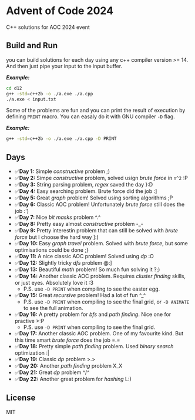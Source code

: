 # Advent of Code 2024
C++ solutions for AOC 2024 event

## Build and Run
you can build solutions for each day using any c++ compiler version >= 14. And then just pipe your input to the input buffer.

***Example:***
```bash
cd d12
g++ -std=c++2b -o ./a.exe ./a.cpp
./a.exe < input.txt
```

Some of the problems are fun and you can print the result of execution by defining `PRINT` macro. You can easaly do it with
GNU compiler `-D` flag.

***Example:***
```bash
g++ -std=c++2b -o ./a.exe ./a.cpp -D PRINT
```

## Days
* ✅**Day 1:** Simple _constructive_ problem ;)
* ✅**Day 2:** Simpe _constructive_ problem, solved usign _brute force_ in `n^2` :P
* ✅**Day 3:** String parsing problem, _regex_ saved the day }:D
* ✅**Day 4:** Easy searching problem. Brute force did the job :]
* ✅**Day 5:** Great _graph_ problem! Solved using sorting algorithms ;P
* ✅**Day 6:** Classic AOC problem! Unfortunately _brute force_ still does the job :')
* ✅**Day 7:** Nice _bit masks_ problem ^.^
* ✅**Day 8:** Pretty easy almost _constructive_ problem -_-
* ✅**Day 9:** Pretty interestin problem that can still be solved with _brute force_ but I choose the hard way ]:)
* ✅**Day 10:** Easy _graph travel_ problem. Solved with _brute force_, but some optimisations could be done ;}
* ✅**Day 11:** A nice classic AOC problem! Solved using _dp_ :O
* ✅**Day 12:** Slightly tricky _dfs_ problem @:]
* ✅**Day 13:** Beautiful _math_ problem! So much fun solving it ?;)
* ✅**Day 14:** Another classic AOC problem. Requires _cluster finding_ skills, or just eyes. Absolutely love it :3
  * P.S. use `-D PRINT` when compiling to see the easter egg.
* ✅**Day 15:** Great _recursive_ problem! Had a lot of fun ^_^
  * P.S. use `-D PRINT` when compiling to see the final grid, or `-D ANIMATE` to see the full animation.
* ✅**Day 16:** A pretty problem for _bfs_ and _path finding_. Nice one for practive >:P
  * P.S. use `-D PRINT` when compiling to see the final grid.
* ✅**Day 17:** Another classic AOC problem. One of my favourite kind. But this time smart _brute force_ does the job =.=
* ✅**Day 18:** Pretty simple _path finding_ problem. Used _binary search_ optimization :|
* ✅**Day 19:** Classic _dp_ problem >.>
* ✅**Day 20:** Another _path finding_ problem X_X
* ✅**Day 21:** Great _dp_ problem ^/^
* ✅**Day 22:** Another great problem for _hashing_ L:)

## License
MIT
